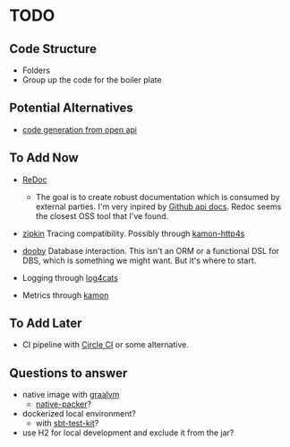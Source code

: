 # TODO

## Code Structure

- Folders
- Group up the code for the boiler plate

## Potential Alternatives

- [code generation from open api](https://github.com/NumberFour/openapi-scala)

## To Add Now

- [ReDoc](https://github.com/Redocly/redoc)
  - The goal is to create robust documentation which is consumed by external parties.  I'm very inpired by [Github api docs](https://developer.github.com/v3/).  Redoc seems the closest OSS tool that I've found.
- [zipkin](https://zipkin.io/) Tracing compatibility.  Possibly through [kamon-http4s](https://github.com/kamon-io/kamon-http4s)
- [dooby](https://tpolecat.github.io/doobie/) Database interaction.  This isn't an ORM or a functional DSL for DBS, which is something we might want.  But it's where to start.

- Logging through [log4cats](https://github.com/ChristopherDavenport/log4cats)
- Metrics through [kamon](https://kamon.io/docs/latest/reporters/newrelic/)

## To Add Later

- CI pipeline with [Circle CI](https://circleci.com/) or some alternative.

## Questions to answer

- native image with [graalvm](https://www.graalvm.org/)
  - [native-packer](https://github.com/sbt/sbt-native-packager)?
- dockerized local environment?
  - with [sbt-test-kit](https://github.com/whisklabs/docker-it-scala)?
- use H2 for local development and exclude it from the jar?
